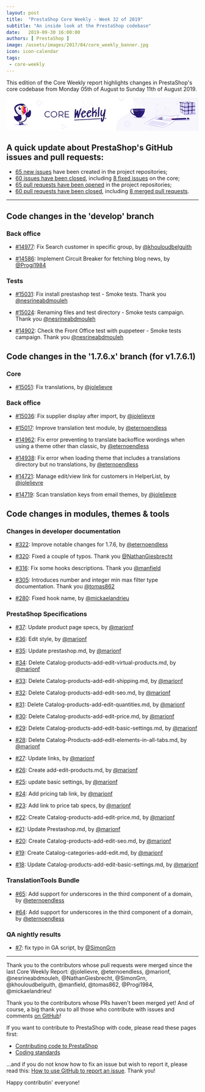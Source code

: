 ```yaml
---
layout: post
title:  "PrestaShop Core Weekly - Week 32 of 2019"
subtitle: "An inside look at the PrestaShop codebase"
date:   2019-09-30 16:00:00
authors: [ PrestaShop ]
image: /assets/images/2017/04/core_weekly_banner.jpg
icon: icon-calendar
tags:
 - core-weekly
---
```


This edition of the Core Weekly report highlights changes in PrestaShop's core codebase from Monday 05th of August to Sunday 11th of August 2019.

![Core Weekly banner](/assets/images/2018/12/banner-core-weekly.jpg)

## A quick update about PrestaShop's GitHub issues and pull requests:

- [65 new issues](https://github.com/search?q=org%3APrestaShop+is%3Apublic++-repo%3Aprestashop%2Fprestashop.github.io++is%3Aissue+created%3A2019-08-05..2019-08-11) have been created in the project repositories;
- [60 issues have been closed](https://github.com/search?q=org%3APrestaShop+is%3Apublic++-repo%3Aprestashop%2Fprestashop.github.io++is%3Aissue+closed%3A2019-08-05..2019-08-11), including [8 fixed issues](https://github.com/search?q=org%3APrestaShop+is%3Apublic++-repo%3Aprestashop%2Fprestashop.github.io++is%3Aissue+label%3Afixed+closed%3A2019-08-05..2019-08-11) on the core;
- [65 pull requests have been opened](https://github.com/search?q=org%3APrestaShop+is%3Apublic++-repo%3Aprestashop%2Fprestashop.github.io++is%3Apr+created%3A2019-08-05..2019-08-11) in the project repositories;
- [60 pull requests have been closed](https://github.com/search?q=org%3APrestaShop+is%3Apublic++-repo%3Aprestashop%2Fprestashop.github.io++is%3Apr+closed%3A2019-08-05..2019-08-11), including [8 merged pull requests](https://github.com/search?q=org%3APrestaShop+is%3Apublic++-repo%3Aprestashop%2Fprestashop.github.io++is%3Apr+merged%3A2019-08-05..2019-08-11).
----------
        

## Code changes in the 'develop' branch

### Back office

* [#14977](https://github.com/PrestaShop/PrestaShop/pull/14977): Fix Search customer in specific group, by [@khouloudbelguith](https://github.com/khouloudbelguith)

* [#14586](https://github.com/PrestaShop/PrestaShop/pull/14586): Implement Circuit Breaker for fetching blog news, by [@Progi1984](https://github.com/Progi1984)

### Tests

* [#15031](https://github.com/PrestaShop/PrestaShop/pull/15031): Fix install prestashop test - Smoke tests. Thank you [@nesrineabdmouleh](https://github.com/nesrineabdmouleh)

* [#15024](https://github.com/PrestaShop/PrestaShop/pull/15024): Renaming files and test directory - Smoke tests campaign. Thank you [@nesrineabdmouleh](https://github.com/nesrineabdmouleh)

* [#14902](https://github.com/PrestaShop/PrestaShop/pull/14902): Check the Front Office test with puppeteer - Smoke tests campaign. Thank you [@nesrineabdmouleh](https://github.com/nesrineabdmouleh)

## Code changes in the '1.7.6.x' branch (for v1.7.6.1)

### Core

* [#15051](https://github.com/PrestaShop/PrestaShop/pull/15051): Fix translations, by [@jolelievre](https://github.com/jolelievre)

### Back office

* [#15036](https://github.com/PrestaShop/PrestaShop/pull/15036): Fix supplier display after import, by [@jolelievre](https://github.com/jolelievre)

* [#15017](https://github.com/PrestaShop/PrestaShop/pull/15017): Improve translation test module, by [@eternoendless](https://github.com/eternoendless)

* [#14962](https://github.com/PrestaShop/PrestaShop/pull/14962): Fix error preventing to translate backoffice wordings when using a theme other than classic, by [@eternoendless](https://github.com/eternoendless)

* [#14938](https://github.com/PrestaShop/PrestaShop/pull/14938): Fix error when loading theme that includes a translations directory but no translations, by [@eternoendless](https://github.com/eternoendless)

* [#14721](https://github.com/PrestaShop/PrestaShop/pull/14721): Manage edit/view link for customers in HelperList, by [@jolelievre](https://github.com/jolelievre)

* [#14719](https://github.com/PrestaShop/PrestaShop/pull/14719): Scan translation keys from email themes, by [@jolelievre](https://github.com/jolelievre)

## Code changes in modules, themes & tools

### Changes in developer documentation

* [#322](https://github.com/PrestaShop/docs/pull/322): Improve notable changes for 1.7.6, by [@eternoendless](https://github.com/eternoendless)

* [#320](https://github.com/PrestaShop/docs/pull/320): Fixed a couple of typos. Thank you [@NathanGiesbrecht](https://github.com/NathanGiesbrecht)

* [#316](https://github.com/PrestaShop/docs/pull/316): Fix some hooks descriptions. Thank you [@manfield](https://github.com/manfield)

* [#305](https://github.com/PrestaShop/docs/pull/305): Introduces number and integer min max filter type documentation. Thank you [@tomas862](https://github.com/tomas862)

* [#280](https://github.com/PrestaShop/docs/pull/280): Fixed hook name, by [@mickaelandrieu](https://github.com/mickaelandrieu)

### PrestaShop Specifications

* [#37](https://github.com/PrestaShop/prestashop-specs/pull/37): Update product page specs, by [@marionf](https://github.com/marionf)

* [#36](https://github.com/PrestaShop/prestashop-specs/pull/36): Edit style, by [@marionf](https://github.com/marionf)

* [#35](https://github.com/PrestaShop/prestashop-specs/pull/35): Update prestashop.md, by [@marionf](https://github.com/marionf)

* [#34](https://github.com/PrestaShop/prestashop-specs/pull/34): Delete Catalog-products-add-edit-virtual-products.md, by [@marionf](https://github.com/marionf)

* [#33](https://github.com/PrestaShop/prestashop-specs/pull/33): Delete Catalog-products-add-edit-shipping.md, by [@marionf](https://github.com/marionf)

* [#32](https://github.com/PrestaShop/prestashop-specs/pull/32): Delete Catalog-products-add-edit-seo.md, by [@marionf](https://github.com/marionf)

* [#31](https://github.com/PrestaShop/prestashop-specs/pull/31): Delete Catalog-products-add-edit-quantities.md, by [@marionf](https://github.com/marionf)

* [#30](https://github.com/PrestaShop/prestashop-specs/pull/30): Delete Catalog-products-add-edit-price.md, by [@marionf](https://github.com/marionf)

* [#29](https://github.com/PrestaShop/prestashop-specs/pull/29): Delete Catalog-products-add-edit-basic-settings.md, by [@marionf](https://github.com/marionf)

* [#28](https://github.com/PrestaShop/prestashop-specs/pull/28): Delete Catalog-Products-add-edit-elements-in-all-tabs.md, by [@marionf](https://github.com/marionf)

* [#27](https://github.com/PrestaShop/prestashop-specs/pull/27): Update links, by [@marionf](https://github.com/marionf)

* [#26](https://github.com/PrestaShop/prestashop-specs/pull/26): Create add-edit-products.md, by [@marionf](https://github.com/marionf)

* [#25](https://github.com/PrestaShop/prestashop-specs/pull/25): update basic settings, by [@marionf](https://github.com/marionf)

* [#24](https://github.com/PrestaShop/prestashop-specs/pull/24): Add pricing tab link, by [@marionf](https://github.com/marionf)

* [#23](https://github.com/PrestaShop/prestashop-specs/pull/23): Add link to price tab specs, by [@marionf](https://github.com/marionf)

* [#22](https://github.com/PrestaShop/prestashop-specs/pull/22): Create Catalog-products-add-edit-price.md, by [@marionf](https://github.com/marionf)

* [#21](https://github.com/PrestaShop/prestashop-specs/pull/21): Update Prestashop.md, by [@marionf](https://github.com/marionf)

* [#20](https://github.com/PrestaShop/prestashop-specs/pull/20): Create Catalog-products-add-edit-seo.md, by [@marionf](https://github.com/marionf)

* [#19](https://github.com/PrestaShop/prestashop-specs/pull/19): Create Catalog-categories-add-edit.md, by [@marionf](https://github.com/marionf)

* [#18](https://github.com/PrestaShop/prestashop-specs/pull/18): Update Catalog-products-add-edit-basic-settings.md, by [@marionf](https://github.com/marionf)

### TranslationTools Bundle

* [#65](https://github.com/PrestaShop/TranslationToolsBundle/pull/65): Add support for underscores in the third component of a domain, by [@eternoendless](https://github.com/eternoendless)

* [#64](https://github.com/PrestaShop/TranslationToolsBundle/pull/64): Add support for underscores in the third component of a domain, by [@eternoendless](https://github.com/eternoendless)

### QA nightly results

* [#7](https://github.com/PrestaShop/QANightlyResults/pull/7): fix typo in GA script, by [@SimonGrn](https://github.com/SimonGrn)

<hr />

Thank you to the contributors whose pull requests were merged since the last Core Weekly Report: @jolelievre, @eternoendless, @marionf, @nesrineabdmouleh, @NathanGiesbrecht, @SimonGrn, @khouloudbelguith, @manfield, @tomas862, @Progi1984, @mickaelandrieu!

Thank you to the contributors whose PRs haven't been merged yet! And of course, a big thank you to all those who contribute with issues and comments [on GitHub](https://github.com/PrestaShop/PrestaShop)!

If you want to contribute to PrestaShop with code, please read these pages first:

 * [Contributing code to PrestaShop](https://devdocs.prestashop.com/1.7/contribute/contribution-guidelines/)
 * [Coding standards](https://devdocs.prestashop.com/1.7/development/coding-standards/)

...and if you do not know how to fix an issue but wish to report it, please read this: [How to use GitHub to report an issue](https://devdocs.prestashop.com/1.7/contribute/contribute-reporting-issues/). Thank you!

Happy contributin' everyone!


